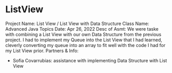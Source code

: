 # ListView

Project Name: List View / List View with Data Structure
Class Name: Advanced Java Topics
Date: Apr 26, 2022
Desc of Asmt: We were taske with combining a List View with our own Data Structure
  from the previous project. I had to implement my Queue into the List View that I 
  had learned, cleverly converting my queue into an array to fit well with the code
  I had for my List View prior.
Partners & Info: 
- Sofia Covarrubias: assistance with implementing Data Structure with List View
